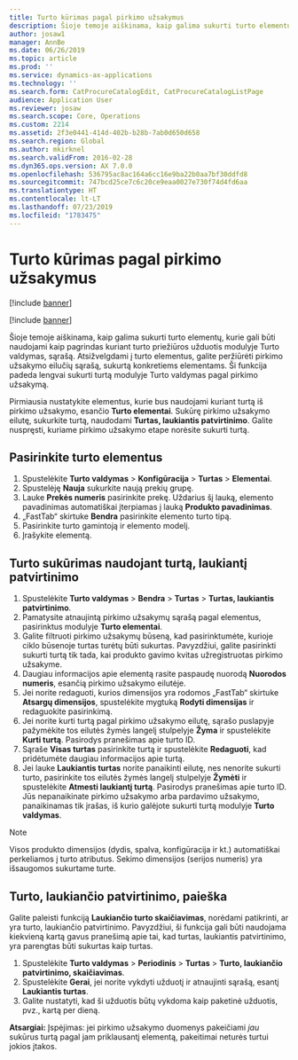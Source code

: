 ```yaml
---
title: Turto kūrimas pagal pirkimo užsakymus
description: Šioje temoje aiškinama, kaip galima sukurti turto elementų, kurie gali būti naudojami kaip pagrindas kuriant turto priežiūros užduotis modulyje Turto valdymas, sąrašą.
author: josaw1
manager: AnnBe
ms.date: 06/26/2019
ms.topic: article
ms.prod: ''
ms.service: dynamics-ax-applications
ms.technology: ''
ms.search.form: CatProcureCatalogEdit, CatProcureCatalogListPage
audience: Application User
ms.reviewer: josaw
ms.search.scope: Core, Operations
ms.custom: 2214
ms.assetid: 2f3e0441-414d-402b-b28b-7ab0d650d658
ms.search.region: Global
ms.author: mkirknel
ms.search.validFrom: 2016-02-28
ms.dyn365.ops.version: AX 7.0.0
ms.openlocfilehash: 536795ac8ac164a6cc16e9ba22b0aa7bf30ddfd8
ms.sourcegitcommit: 747bcd25ce7c6c20ce9eaa0027e730f74d4fd6aa
ms.translationtype: HT
ms.contentlocale: lt-LT
ms.lasthandoff: 07/23/2019
ms.locfileid: "1783475"
---
```

# <a name="create-assets-based-on-purchase-orders"></a>Turto kūrimas pagal pirkimo užsakymus

[!include [banner](../../includes/banner.md)]

[!include [banner](../../includes/preview-banner.md)]

Šioje temoje aiškinama, kaip galima sukurti turto elementų, kurie gali būti naudojami kaip pagrindas kuriant turto priežiūros užduotis modulyje Turto valdymas, sąrašą. Atsižvelgdami į turto elementus, galite peržiūrėti pirkimo užsakymo eilučių sąrašą, sukurtą konkretiems elementams. Ši funkcija padeda lengvai sukurti turtą modulyje Turto valdymas pagal pirkimo užsakymą.

Pirmiausia nustatykite elementus, kurie bus naudojami kuriant turtą iš pirkimo užsakymo, esančio **Turto elementai**. Sukūrę pirkimo užsakymo eilutę, sukurkite turtą, naudodami **Turtas, laukiantis patvirtinimo**. Galite nuspręsti, kuriame pirkimo užsakymo etape norėsite sukurti turtą.


## <a name="select-asset-items"></a>Pasirinkite turto elementus

1. Spustelėkite **Turto valdymas** > **Konfigūracija** > **Turtas** > **Elementai**.
2. Spustelėję **Nauja** sukurkite naują prekių grupę.
3. Lauke **Prekės numeris** pasirinkite prekę. Uždarius šį lauką, elemento pavadinimas automatiškai įterpiamas į lauką **Produkto pavadinimas**.
4. „FastTab“ skirtuke **Bendra** pasirinkite elemento turto tipą.
5. Pasirinkite turto gamintoją ir elemento modelį.
6. Įrašykite elementą.


## <a name="create-assets-from-pending-assets"></a>Turto sukūrimas naudojant turtą, laukiantį patvirtinimo

1. Spustelėkite **Turto valdymas** > **Bendra** > **Turtas** > **Turtas, laukiantis patvirtinimo**.
2. Pamatysite atnaujintą pirkimo užsakymų sąrašą pagal elementus, pasirinktus modulyje **Turto elementai**.
3. Galite filtruoti pirkimo užsakymų būseną, kad pasirinktumėte, kurioje ciklo būsenoje turtas turėtų būti sukurtas. Pavyzdžiui, galite pasirinkti sukurti turtą tik tada, kai produkto gavimo kvitas užregistruotas pirkimo užsakyme.
4. Daugiau informacijos apie elementą rasite paspaudę nuorodą **Nuorodos numeris**, esančią pirkimo užsakymo eilutėje.
5. Jei norite redaguoti, kurios dimensijos yra rodomos „FastTab“ skirtuke **Atsargų dimensijos**, spustelėkite mygtuką **Rodyti dimensijas** ir redaguokite pasirinkimą.
6. Jei norite kurti turtą pagal pirkimo užsakymo eilutę, sąrašo puslapyje pažymėkite tos eilutės žymės langelį stulpelyje **Žyma** ir spustelėkite **Kurti turtą**. Pasirodys pranešimas apie turto ID.
7. Sąraše **Visas turtas** pasirinkite turtą ir spustelėkite **Redaguoti**, kad pridėtumėte daugiau informacijos apie turtą.
8. Jei lauke **Laukiantis turtas** norite panaikinti eilutę, nes nenorite sukurti turto, pasirinkite tos eilutės žymės langelį stulpelyje **Žymėti** ir spustelėkite **Atmesti laukiantį turtą**. Pasirodys pranešimas apie turto ID. Jūs nepanaikinate pirkimo užsakymo arba pardavimo užsakymo, panaikinamas tik įrašas, iš kurio galėjote sukurti turtą modulyje **Turto valdymas**.

>[!NOTE]
>Visos produkto dimensijos (dydis, spalva, konfigūracija ir kt.) automatiškai perkeliamos į turto atributus. Sekimo dimensijos (serijos numeris) yra išsaugomos sukurtame turte.


## <a name="find-pending-assets"></a>Turto, laukiančio patvirtinimo, paieška

Galite paleisti funkciją **Laukiančio turto skaičiavimas**, norėdami patikrinti, ar yra turto, laukiančio patvirtinimo. Pavyzdžiui, ši funkcija gali būti naudojama kiekvieną kartą gavus pranešimą apie tai, kad turtas, laukiantis patvirtinimo, yra parengtas būti sukurtas kaip turtas.

1. Spustelėkite **Turto valdymas** > **Periodinis** > **Turtas** > **Turto, laukiančio patvirtinimo, skaičiavimas**.
2. Spustelėkite **Gerai**, jei norite vykdyti užduotį ir atnaujinti sąrašą, esantį **Laukiantis turtas**.
3. Galite nustatyti, kad ši užduotis būtų vykdoma kaip paketinė užduotis, pvz., kartą per dieną.

**Atsargiai:** Įspėjimas: jei pirkimo užsakymo duomenys pakeičiami *jau* sukūrus turtą pagal jam priklausantį elementą, pakeitimai neturės turtui jokios įtakos.
